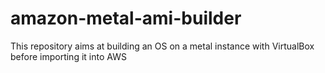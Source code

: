 # amazon-metal-ami-builder
This repository aims at building an OS on a metal instance with VirtualBox before importing it into AWS
